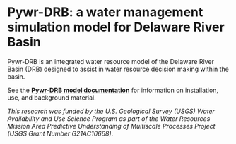 # Pywr-DRB: a water management simulation model for Delaware River Basin

Pywr-DRB is an integrated water resource model of the Delaware River Basin (DRB) designed to assist in 
water resource decision making within the basin. 

See the [**Pywr-DRB model documentation**](https://pywr-drb.github.io/Pywr-DRB) for information on installation, use, 
and background material.

*This research was funded by the U.S. Geological Survey (USGS) Water Availability and Use Science Program as part of 
the Water Resources Mission Area Predictive Understanding of Multiscale Processes Project 
(USGS Grant Number G21AC10668)*.

